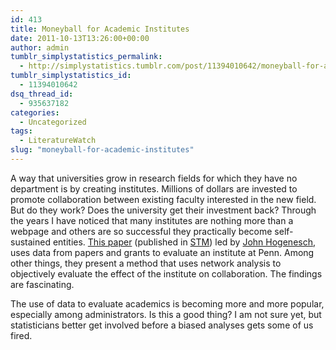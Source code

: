 ```yaml
---
id: 413
title: Moneyball for Academic Institutes
date: 2011-10-13T13:26:00+00:00
author: admin
tumblr_simplystatistics_permalink:
  - http://simplystatistics.tumblr.com/post/11394010642/moneyball-for-academic-institutes
tumblr_simplystatistics_id:
  - 11394010642
dsq_thread_id:
  - 935637182
categories:
  - Uncategorized
tags:
  - LiteratureWatch
slug: "moneyball-for-academic-institutes"
---
```

A way that universities grow in research fields for which they have no department is by creating institutes. Millions of dollars are invested to promote collaboration between existing faculty interested in the new field. But do they work? Does the university get their investment back? Through the years I have noticed that many institutes are nothing more than a webpage and others are so successful they practically become self-sustained entities. <a href="http://www.itmat.upenn.edu/docs/Hughes_et_al_ScienceTranslationalMedicine_2010.pdf" target="_blank">This paper</a> (published in <a href="http://stm.sciencemag.org/content/2/53/53ps49.short" target="_blank">STM</a>) led by <a href="http://bioinf.itmat.upenn.edu/hogeneschlab/" target="_blank">John Hogenesch</a>, uses data from papers and grants to evaluate an institute at Penn. Among other things, they present a method that uses network analysis to objectively evaluate the effect of the institute on collaboration. The findings are fascinating. 

The use of data to evaluate academics is becoming more and more popular, especially among administrators. Is this a good thing? I am not sure yet, but statisticians better get involved before a biased analyses gets some of us fired.
